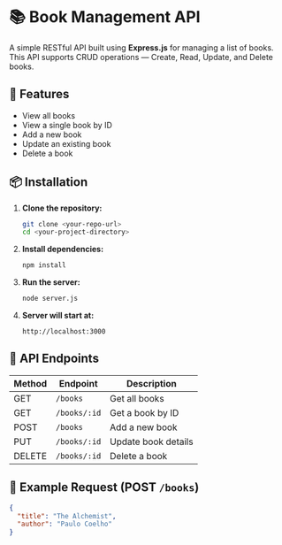 
# 📚 Book Management API

A simple RESTful API built using **Express.js** for managing a list of books. This API supports CRUD operations — Create, Read, Update, and Delete books.

## 🚀 Features

* View all books
* View a single book by ID
* Add a new book
* Update an existing book
* Delete a book

## 📦 Installation

1. **Clone the repository:**

   ```bash
   git clone <your-repo-url>
   cd <your-project-directory>
   ```

2. **Install dependencies:**

   ```bash
   npm install
   ```

3. **Run the server:**

   ```bash
   node server.js
   ```

4. **Server will start at:**

   ```
   http://localhost:3000
   ```

## 📘 API Endpoints

| Method | Endpoint     | Description         |
| ------ | ------------ | ------------------- |
| GET    | `/books`     | Get all books       |
| GET    | `/books/:id` | Get a book by ID    |
| POST   | `/books`     | Add a new book      |
| PUT    | `/books/:id` | Update book details |
| DELETE | `/books/:id` | Delete a book       |

## 📌 Example Request (POST `/books`)

```json
{
  "title": "The Alchemist",
  "author": "Paulo Coelho"
}
```
